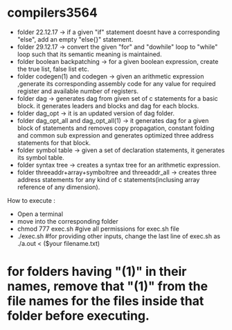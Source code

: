 # compilers3564
* folder 22.12.17 -> if a given "if" statement doesnt have a corresponding "else", add an empty "else{}" statement.
* folder 29.12.17 -> convert the given "for" and "dowhile" loop to "while" loop such that its semantic meaning is maintained.
* folder boolean backpatching -> for a given boolean expression, create the true list, false list etc.
* folder codegen(1) and codegen -> given an arithmetic expression ,generate its corresponding assembly code for any value for required register and available number of registers.
* folder dag -> generates dag from given set of c statements for a basic block. it generates leaders and blocks and dag for each blocks.
* folder dag_opt -> it is an updated version of dag folder.
* folder dag_opt_all and dag_opt_all(1) -> it generates dag for a given block of statements and removes copy propagation, constant folding and common sub expression and generates optimized three address statements for that block.
* folder symbol table -> given a set of declaration statements, it generates its symbol table.
* folder syntax tree -> creates a syntax tree for an arithmetic expression.
* folder threeaddr+array+symboltree and threeaddr_all -> creates three address statements for any kind of c statements(inclusing array reference of any dimension).


How to execute :
  * Open a terminal
  * move into the corresponding folder
  * chmod 777 exec.sh #give all permissions for exec.sh file
  * ./exec.sh #for providing other inputs, change the last line of exec.sh as ./a.out < ($your filename.txt)

# for folders having "(1)" in their names, remove that "(1)" from the file names for the files inside that folder before executing.
